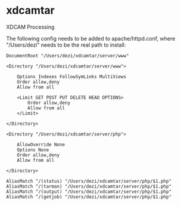 xdcamtar
========

XDCAM Processing

The following config needs to be added to apache/httpd.conf, where "/Users/dezi" needs to be the real path to install:

    DocumentRoot "/Users/dezi/xdcamtar/server/www"

    <Directory "/Users/dezi/xdcamtar/server/www">

        Options Indexes FollowSymLinks MultiViews
        Order allow,deny
        Allow from all
        
        <Limit GET POST PUT DELETE HEAD OPTIONS>
            Order allow,deny
            Allow from all
        </Limit>

    </Directory>

    <Directory "/Users/dezi/xdcamtar/server/php">
    
        AllowOverride None
        Options None
        Order allow,deny
        Allow from all
        
    </Directory>

<IfModule alias_module>

    AliasMatch ^/(status) "/Users/dezi/xdcamtar/server/php/$1.php"
    AliasMatch ^/(tarman) "/Users/dezi/xdcamtar/server/php/$1.php"
    AliasMatch ^/(output) "/Users/dezi/xdcamtar/server/php/$1.php"
    AliasMatch ^/(getjob) "/Users/dezi/xdcamtar/server/php/$1.php"

</IfModule>
